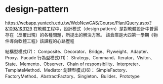 # design-pattern
https://webapp.yuntech.edu.tw/WebNewCAS/Course/Plan/Query.aspx?&109&1&3129
在軟體工程中，設計模式（design pattern）是對軟體設計中普遍存在（反覆出現）的各種問題，所提出的解決方案。
該倉庫是大四第一學期《物件導向軟體工程》該課程的心路歷程

結構型模式(7)：
Composite、Decorator、Bridge、Flyweight、Adapter、Proxy、Facade
行為型模式(11)：
Strategy、Command、Iterator、Visitor、State、Memento、Observer、Chain of responsibility、Interpreter、TemplateMethod、Mediator
創建型模式(6)：
SimpleFactory、FactoryMethod、AbstractFactory、Singleton、Builder、Prototype
